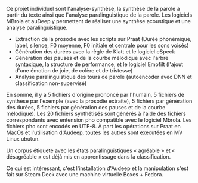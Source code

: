 Ce projet individuel sont l'analyse-synthèse, la synthèse de la parole à partir du texte ainsi que l'analyse paralinguistique de la parole.
Les logiciels MBrola et auDeep y permettent de réaliser une synthèse acoustique et une analyse paralinguistique. 

- Extraction de la prosodie avec les scripts sur Praat (Durée phonémique, label, silence, F0 moyenne, F0 initiale et centrale pour les sons voisés)
- Génération des durées avec la règle de Klatt et le logiciel eSpeck 
- Génération des pauses et de la courbe mélodique avec l'arbre syntaxique, la structure de performance, et le logiciel Emofilt (l'ajout d'une émotion de joie, de colère et de tristesse)
- Analyse paralinguistique des tours de parole (autoencoder avec DNN et classification non-supervisé)

En somme, il y a 5 fichiers d'origine prononcé par l'humain, 5 fichiers de synthèse par l'exemple (avec la prosodie extraite), 5 fichiers par génération des durées, 5 fichiers par génération des pauses et de la courbe mélodique). Les 20 fichiers synthétisés sont générés à l'aide des fichiers correspondants avec entension pho compatible avec le logiciel Mbrola. Les fichiers pho sont encodés en UTF-8. À part les opérations sur Praat en MacOs et l'utilisation d'Audeep, toutes les autres sont executées en MV Linux ubutun. 

Un corpus étiquete avec les états paralinguistiques « agréable » et « désagréable » est déjà mis en apprentissage dans la classification.

Ce qui est intéressant, c'est l'installation d'Audeep et la manipulation s'est fait sur Steam Deck avec une machine virtuelle Boxes + Fedora. 
